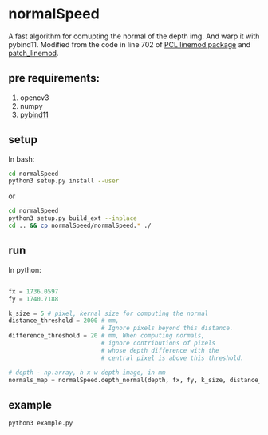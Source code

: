 # normalSpeed
A fast algorithm for comupting the normal of the depth img. And warp it with pybind11. Modified from the code in line 702 of [PCL linemod package](http://docs.ros.org/en/hydro/api/pcl/html/surface__normal__modality_8h_source.html#702) and [patch_linemod](https://github.com/meiqua/patch_linemod/tree/master/linemodLevelup).

## pre requirements:
1. opencv3
2. numpy
3. [pybind11](https://github.com/pybind/pybind11)

## setup
In bash:
```bash
cd normalSpeed
python3 setup.py install --user
```
or
```bash
cd normalSpeed
python3 setup.py build_ext --inplace
cd .. && cp normalSpeed/normalSpeed.* ./
```
## run 
In python:
```python

fx = 1736.0597
fy = 1740.7188

k_size = 5 # pixel, kernal size for computing the normal
distance_threshold = 2000 # mm, 
                          # Ignore pixels beyond this distance.
difference_threshold = 20 # mm, When computing normals,
                          # ignore contributions of pixels 
                          # whose depth difference with the 
                          # central pixel is above this threshold.

# depth - np.array, h x w depth image, in mm
normals_map = normalSpeed.depth_normal(depth, fx, fy, k_size, distance_threshold, difference_threshold)

```
## example
```bash
python3 example.py
```
